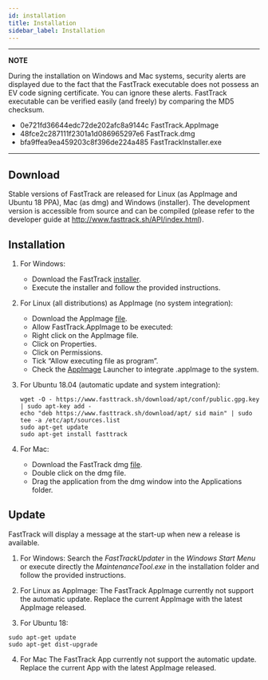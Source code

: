 ```yaml
---
id: installation
title: Installation
sidebar_label: Installation
---
```


---
**NOTE**

During the installation on Windows and Mac systems, security alerts are displayed due to the fact that the FastTrack executable does not possess an EV code signing certificate. You can ignore these alerts. FastTrack executable can be verified easily (and freely) by comparing the MD5 checksum.
* 0e721fd36644edc72de202afc8a9144c  FastTrack.AppImage
* 48fce2c287111f2301a1d086965297e6  FastTrack.dmg
* bfa9ffea9ea459203c8f396de224a485  FastTrackInstaller.exe 

---

## Download
Stable versions of FastTrack are released for Linux (as AppImage and Ubuntu 18 PPA), Mac
(as dmg) and Windows (installer). The development version is accessible from source and can be compiled (please refer to the developer guide at http://www.fasttrack.sh/API/index.html).

## Installation
1.  For Windows:
    -   Download the FastTrack [installer](/download/FastTrackInstaller.exe).
    -   Execute the installer and follow the provided instructions.

2. For Linux (all distributions) as AppImage (no system integration):
    * Download the AppImage [file](/download/FastTrack.AppImage).
    * Allow FastTrack.AppImage to be executed:
    -   Right click on the AppImage file.
    -   Click on Properties.
    -   Click on Permissions.
    -   Tick “Allow executing file as program”.
    * Check the [AppImage](https://appimage.org/) Launcher to integrate .appImage to the system.
    
3. For Ubuntu 18.04 (automatic update and system integration):
    ```
    wget -O - https://www.fasttrack.sh/download/apt/conf/public.gpg.key | sudo apt-key add - 
    echo "deb https://www.fasttrack.sh/download/apt/ sid main" | sudo tee -a /etc/apt/sources.list
    sudo apt-get update 
    sudo apt-get install fasttrack
    ```

5.  For Mac:
    -   Download the FastTrack dmg [file](/download/FastTrack.dmg).
    -   Double click on the dmg file.
    -   Drag the application from the dmg window into the Applications
        folder.

## Update
FastTrack will display a message at the start-up when new a release is available.

1. For Windows:
Search the *FastTrackUpdater* in the *Windows Start Menu* or execute directly the *MaintenanceTool.exe* in the installation folder and follow the provided instructions.

2. For Linux as AppImage:
The FastTrack AppImage currently not support the automatic update. Replace the current AppImage with the latest AppImage released.

3. For Ubuntu 18:
```
sudo apt-get update
sudo apt-get dist-upgrade
```

4. For Mac
The FastTrack App currently not support the automatic update. Replace the current App with the latest AppImage released.
